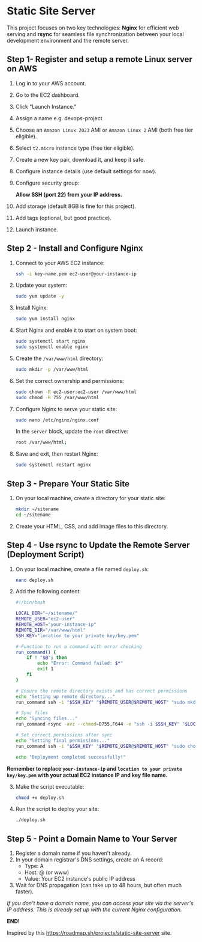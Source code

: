 # Static Site Server

This project focuses on two key technologies: **Nginx** for efficient web serving and **rsync** for seamless file synchronization between your local development environment and the remote server.

## Step 1- Register and setup a remote Linux server on AWS
1. Log in to your AWS account.
2. Go to the EC2 dashboard.
3. Click "Launch Instance."
4. Assign a name e.g. devops-project
5. Choose an `Amazon Linux 2023` AMI or `Amazon Linux 2` AMI (both free tier eligible).
6. Select `t2.micro` instance type (free tier eligible).
7. Create a new key pair, download it, and keep it safe.
7. Configure instance details (use default settings for now).
8. Configure security group:
    
    **Allow SSH (port 22) from your IP address.**
9. Add storage (default 8GB is fine for this project).
10. Add tags (optional, but good practice).
11. Launch instance.

## Step 2 - Install and Configure Nginx
1. Connect to your AWS EC2 instance:
    ```sh
    ssh -i key-name.pem ec2-user@your-instance-ip
    ```
2. Update your system:
    ```sh
    sudo yum update -y
    ```
3. Install Nginx:
    ```sh
    sudo yum install nginx
    ```
4. Start Nginx and enable it to start on system boot:
    ```sh
    sudo systemctl start nginx
    sudo systemctl enable nginx
    ```
5. Create the `/var/www/html` directory:
    ```sh
    sudo mkdir -p /var/www/html
    ```
6. Set the correct ownership and permissions:
    ```sh
    sudo chown -R ec2-user:ec2-user /var/www/html
    sudo chmod -R 755 /var/www/html
    ```
7. Configure Nginx to serve your static site:
    ```sh
    sudo nano /etc/nginx/nginx.conf
    ```
    In the `server` block, update the `root` directive:

    ```sh
    root /var/www/html;
    ```
8. Save and exit, then restart Nginx:
    ```sh
    sudo systemctl restart nginx
    ```

## Step 3 - Prepare Your Static Site
1. On your local machine, create a directory for your static site:
    ```sh
    mkdir ~/sitename
    cd ~/sitename
    ```
2. Create your HTML, CSS, and add image files to this directory.

## Step 4 - Use rsync to Update the Remote Server (Deployment Script)
1. On your local machine, create a file named `deploy.sh`:
    ```sh
    nano deploy.sh
    ```
2. Add the following content:
    ```sh
    #!/bin/bash

    LOCAL_DIR="~/sitename/"
    REMOTE_USER="ec2-user"
    REMOTE_HOST="your-instance-ip"
    REMOTE_DIR="/var/www/html"
    SSH_KEY="location to your private key/key.pem"

    # Function to run a command with error checking
    run_command() {
        if ! "$@"; then
            echo "Error: Command failed: $*"
            exit 1
        fi
    }

    # Ensure the remote directory exists and has correct permissions
    echo "Setting up remote directory..."
    run_command ssh -i "$SSH_KEY" "$REMOTE_USER@$REMOTE_HOST" "sudo mkdir -p $REMOTE_DIR && sudo chown -R $REMOTE_USER:$REMOTE_USER $REMOTE_DIR && sudo chmod -R 755 $REMOTE_DIR"

    # Sync files
    echo "Syncing files..."
    run_command rsync -avz --chmod=D755,F644 -e "ssh -i $SSH_KEY" "$LOCAL_DIR" "$REMOTE_USER@$REMOTE_HOST:$REMOTE_DIR"

    # Set correct permissions after sync
    echo "Setting final permissions..."
    run_command ssh -i "$SSH_KEY" "$REMOTE_USER@$REMOTE_HOST" "sudo chown -R nginx:nginx $REMOTE_DIR && sudo chmod -R 755 $REMOTE_DIR"

    echo "Deployment completed successfully!"
    ```
**Remember to replace `your-instance-ip` and `location to your private key/key.pem` with your actual EC2 instance IP and key file name.**

3. Make the script executable:
    ```sh
    chmod +x deploy.sh
    ```
4. Run the script to deploy your site:
    ```sh
    ./deploy.sh
    ```

## Step 5 - Point a Domain Name to Your Server
1. Register a domain name if you haven't already.
2. In your domain registrar's DNS settings, create an A record:
    - Type: A
    - Host: @ (or www)
    - Value: Your EC2 instance's public IP address
3. Wait for DNS propagation (can take up to 48 hours, but often much faster).

*If you don't have a domain name, you can access your site via the server's IP address. This is already set up with the current Nginx configuration.*

**END!**

Inspired by this https://roadmap.sh/projects/static-site-server site.
